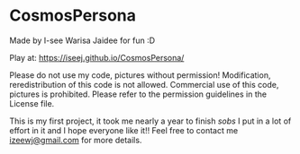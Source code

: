 # CosmosPersona

Made by I-see Warisa Jaidee
for fun :D

Play at: https://iseej.github.io/CosmosPersona/

Please do not use my code, pictures without permission! 
Modification, reredistribution of this code is not allowed. 
Commercial use of this code, pictures is prohibited. Please refer to the permission guidelines in the License file.

This is my first project, it took me nearly a year to finish *sobs* I put in a lot of effort in it and I hope everyone like it!!
Feel free to contact me izeewj@gmail.com for more details.
